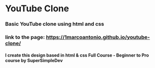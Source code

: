 # YouTube Clone 
### Basic YouTube clone using html and css
### link to the page: https://1marcoantonio.github.io/youtube-clone/
#### I create this design based in html & css Full Course - Beginner to Pro course by SuperSimpleDev
